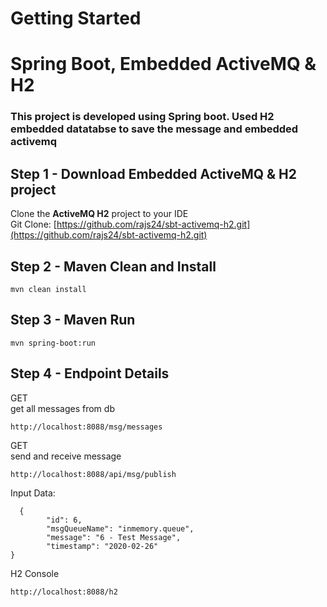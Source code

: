 # Getting Started
# Spring Boot, Embedded ActiveMQ & H2
### This project is developed using Spring boot. Used H2 embedded datatabse to save the message and embedded activemq

## Step 1 - Download Embedded ActiveMQ & H2 project

Clone the **ActiveMQ H2** project to your IDE  
Git Clone: [https://github.com/rajs24/sbt-activemq-h2.git](https://github.com/rajs24/sbt-activemq-h2.git)  

## Step 2 - Maven Clean and Install
`mvn clean install`


## Step 3 - Maven Run
`mvn spring-boot:run`


## Step 4 - Endpoint Details
GET  
get all messages from db
```
http://localhost:8088/msg/messages
```
GET  
send and receive message 
```
http://localhost:8088/api/msg/publish
```
Input Data:
```
  {
        "id": 6,
        "msgQueueName": "inmemory.queue",
        "message": "6 - Test Message",
        "timestamp": "2020-02-26"
}

```
H2 Console
```
http://localhost:8088/h2
```
